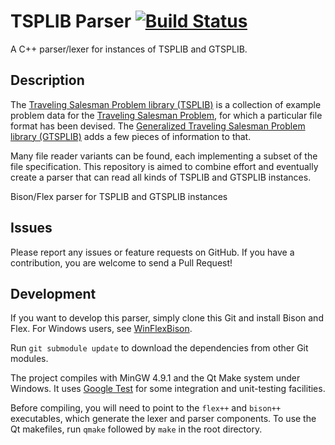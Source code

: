 # TSPLIB Parser [![Build Status](https://travis-ci.org/JoostvanPinxten/tsplib-parser.svg?branch=master)](https://travis-ci.org/JoostvanPinxten/tsplib-parser)
A C++ parser/lexer for instances of TSPLIB and GTSPLIB.

## Description
The [Traveling Salesman Problem library (TSPLIB)](http://www.iwr.uni-heidelberg.de/groups/comopt/software/TSPLIB95/) is a collection of example problem data for the [Traveling Salesman Problem](http://en.wikipedia.org/wiki/Travelling_salesman_problem), for which a particular file format has been devised. The [Generalized Traveling Salesman Problem library (GTSPLIB)](http://www.cs.nott.ac.uk/~dxk/gtsp.html) adds a few pieces of information to that.

Many file reader variants can be found, each implementing a subset of the file specification. This repository is aimed to combine effort and eventually create a parser that can read all kinds of TSPLIB and GTSPLIB instances.

Bison/Flex parser for TSPLIB and GTSPLIB instances

## Issues

Please report any issues or feature requests on GitHub. If you have a contribution, you are welcome to send a Pull Request!

## Development

If you want to develop this parser, simply clone this Git and install Bison and Flex. For Windows users, see [WinFlexBison](http://sourceforge.net/projects/winflexbison/).

Run `git submodule update` to download the dependencies from other Git modules.

The project compiles with MinGW 4.9.1 and the Qt Make system under Windows. It uses [Google Test](https://github.com/smarr/googletest) for some integration and unit-testing facilities.

Before compiling, you will need to point to the `flex++` and `bison++` executables, which generate the lexer and parser components. 
To use the Qt makefiles, run `qmake` followed by `make` in the root directory.